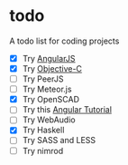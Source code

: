 todo
====

A todo list for coding projects

* [x] Try [AngularJS](http://angularjs.org)
* [x] Try [Objective-C](http://tryobjectivec.codeschool.com/)
* [ ] Try PeerJS
* [ ] Try Meteor.js
* [x] Try OpenSCAD
* [ ] Try this [Angular Tutorial](http://www.thinkster.io/pick/GUIDJbpIie/angularjs-tutorial-learn-to-build-modern-web-apps)
* [ ] Try WebAudio
* [x] Try Haskell
* [ ] Try SASS and LESS
* [ ] Try nimrod

